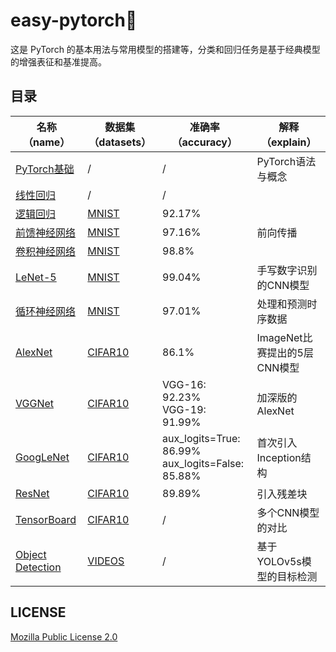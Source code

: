 # easy-pytorch🔖

这是 PyTorch 的基本用法与常用模型的搭建等，分类和回归任务是基于经典模型的增强表征和基准提高。

## 目录

<div align="center">

|名称（name）|数据集（datasets）|准确率（accuracy）|解释（explain）|
|--|--|--|--|
|[PyTorch基础](./notebooks/pytorch_basics.ipynb)|/|/|PyTorch语法与概念|
|[线性回归](./notebooks/linear_regression.ipynb)|/|/||
|[逻辑回归](./notebooks/logistic_regression.ipynb)|[MNIST](./data/MNIST/)|92.17%||
|[前馈神经网络](./notebooks/feedforward_neural_network.ipynb)|[MNIST](./data/MNIST/)|97.16%|前向传播|
|[卷积神经网络](./notebooks/convolutional_neural_network.ipynb)|[MNIST](./data/MNIST/)|98.8%||
|[LeNet-5](./notebooks/lenet-5.ipynb)|[MNIST](./data/MNIST/)|99.04%|手写数字识别的CNN模型|
|[循环神经网络](./notebooks/recurrent_neural_network.ipynb)|[MNIST](./data/MNIST/)|97.01%|处理和预测时序数据|
|[AlexNet](./notebooks/alexnet.ipynb)|[CIFAR10](./data/CIFAR10/)|86.1%|ImageNet比赛提出的5层CNN模型|
|[VGGNet](./notebooks/vggnet.ipynb)|[CIFAR10](./data/CIFAR10/)|VGG-16: 92.23%<br />VGG-19: 91.99%|加深版的AlexNet|
|[GoogLeNet](./notebooks/googlenet.ipynb)|[CIFAR10](./data/CIFAR10/)|aux_logits=True: 86.99%<br />aux_logits=False: 85.88%|首次引入Inception结构|
|[ResNet](./notebooks/resnet.ipynb)|[CIFAR10](./data/CIFAR10/)|89.89%|引入残差块|
|[TensorBoard](./notebooks/comparison.ipynb)|[CIFAR10](./data/CIFAR10/)|/|多个CNN模型的对比|
|[Object Detection](./notebooks/video_detection.ipynb)|[VIDEOS](./data/VIDEOS/input/)|/|基于YOLOv5s模型的目标检测|

</div>

## LICENSE

[Mozilla Public License 2.0](./LICENSE)